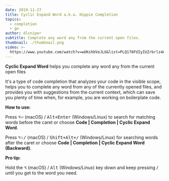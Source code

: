```yaml
---
date: 2019-11-27
title: Cyclic Expand Word a.k.a. Hippie Completion
topics:
  - completion
  - go
author: dlsniper
subtitle: Complete any word any from the current open files.
thumbnail: ./thumbnail.png
video: >-
  https://www.youtube.com/watch?v=wUKshbVeJLU&list=PLQ176FUIyIUZrbrlz4AY1V8VzBJKZyVlW&index=36
---
```


**Cyclic Expand Word** helps you complete any word any from the current
open files

It's a type of code completion that analyzes your code in the visible scope, helps you to complete any word from any of the currently opened files, and provides you with suggestions from the current context, which can save you plenty of time when, for example, you are working on boilerplate code.

**How to use:**

Press <kbd>⌥⏎</kbd> (macOS) / <kbd>Alt+Enter</kbd> (Windows/Linux) to search for matching words before the caret or choose **Code | Completion | Cyclic Expand Word**.

Press <kbd>⌥⇧\/</kbd> (macOS) / <kbd>Shift+Alt+\/</kbd> (Windows/Linux) for searching words after the caret or choose **Code | Completion | Cyclic Expand Word (Backward)**.

**Pro tip:**

Hold the <kbd>⌥</kbd> (macOS) / <kbd>Alt</kbd> (Windows/Linux) key down and keep pressing / until you get to the word you need.
